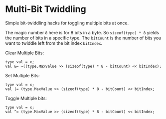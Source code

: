 # Multi-Bit Twiddling
Simple bit-twiddling hacks for toggling multiple bits at once.

The magic number `8` here is for 8 bits in a byte. So `sizeof(type) * 8` yields the number of bits in a specific type. The `bitCount` is the number of bits you want to twiddle left from the bit index `bitIndex`.

Clear Multiple Bits:
```
type val = x;
val &= ~((type.MaxValue >> (sizeof(type) * 8 - bitCount) << bitIndex);
```
 
Set Multiple Bits:
```
type val = x;
val |= (type.MaxValue >> (sizeof(type) * 8 - bitCount) << bitIndex;
```
 
Toggle Multiple bits:
```
type val = x;
val ^= (type.MaxValue >> (sizeof(type) * 8 - bitCount) << bitIndex;
```

